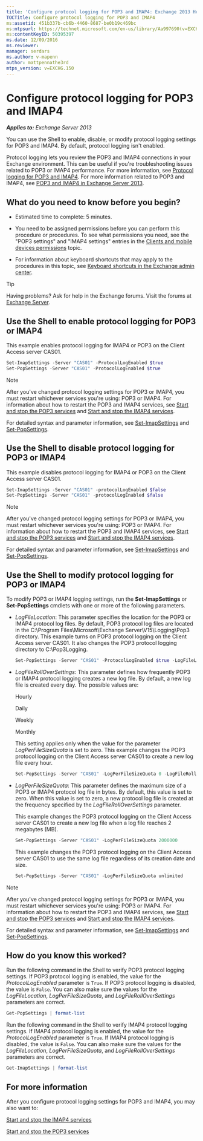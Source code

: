 ```yaml
---
title: 'Configure protocol logging for POP3 and IMAP4: Exchange 2013 Help'
TOCTitle: Configure protocol logging for POP3 and IMAP4
ms:assetid: 451b337b-cb6b-4460-8687-be0b19c469bc
ms:mtpsurl: https://technet.microsoft.com/en-us/library/Aa997690(v=EXCHG.150)
ms:contentKeyID: 50395397
ms.date: 12/09/2016
ms.reviewer: 
manager: serdars
ms.author: v-mapenn
author: mattpennathe3rd
mtps_version: v=EXCHG.150
---
```


# Configure protocol logging for POP3 and IMAP4

_**Applies to:** Exchange Server 2013_

You can use the Shell to enable, disable, or modify protocol logging settings for POP3 and IMAP4. By default, protocol logging isn't enabled.

Protocol logging lets you review the POP3 and IMAP4 connections in your Exchange environment. This can be useful if you're troubleshooting issues related to POP3 or IMAP4 performance. For more information, see [Protocol logging for POP3 and IMAP4](protocol-logging-for-pop3-and-imap4-exchange-2013-help.md). For more information related to POP3 and IMAP4, see [POP3 and IMAP4 in Exchange Server 2013](pop3-and-imap4-in-exchange-server-2013-exchange-2013-help.md).

## What do you need to know before you begin?

- Estimated time to complete: 5 minutes.

- You need to be assigned permissions before you can perform this procedure or procedures. To see what permissions you need, see the "POP3 settings" and "IMAP4 settings" entries in the [Clients and mobile devices permissions](clients-and-mobile-devices-permissions-exchange-2013-help.md) topic.

- For information about keyboard shortcuts that may apply to the procedures in this topic, see [Keyboard shortcuts in the Exchange admin center](keyboard-shortcuts-in-the-exchange-admin-center-2013-help.md).

> [!TIP]
> Having problems? Ask for help in the Exchange forums. Visit the forums at [Exchange Server](https://go.microsoft.com/fwlink/p/?linkid=60612).

## Use the Shell to enable protocol logging for POP3 or IMAP4

This example enables protocol logging for IMAP4 or POP3 on the Client Access server CAS01.

```powershell
Set-ImapSettings -Server "CAS01" -ProtocolLogEnabled $true
Set-PopSettings -Server "CAS01" -ProtocolLogEnabled $true
```

> [!NOTE]
> After you've changed protocol logging settings for POP3 or IMAP4, you must restart whichever services you're using: POP3 or IMAP4. For information about how to restart the POP3 and IMAP4 services, see <A href="start-and-stop-the-pop3-services-exchange-2013-help.md">Start and stop the POP3 services</A> and <A href="start-and-stop-the-imap4-services-exchange-2013-help.md">Start and stop the IMAP4 services</A>.

For detailed syntax and parameter information, see [Set-ImapSettings](https://technet.microsoft.com/en-us/library/aa998252\(v=exchg.150\)) and [Set-PopSettings](https://technet.microsoft.com/en-us/library/aa997154\(v=exchg.150\)).

## Use the Shell to disable protocol logging for POP3 or IMAP4

This example disables protocol logging for IMAP4 or POP3 on the Client Access server CAS01.

```powershell
Set-ImapSettings -Server "CAS01" -protocolLogEnabled $false
Set-PopSettings -Server "CAS01" -protocolLogEnabled $false
```

> [!NOTE]
> After you've changed protocol logging settings for POP3 or IMAP4, you must restart whichever services you're using: POP3 or IMAP4. For information about how to restart the POP3 and IMAP4 services, see <A href="start-and-stop-the-pop3-services-exchange-2013-help.md">Start and stop the POP3 services</A> and <A href="start-and-stop-the-imap4-services-exchange-2013-help.md">Start and stop the IMAP4 services</A>.

For detailed syntax and parameter information, see [Set-ImapSettings](https://technet.microsoft.com/en-us/library/aa998252\(v=exchg.150\)) and [Set-PopSettings](https://technet.microsoft.com/en-us/library/aa997154\(v=exchg.150\)).

## Use the Shell to modify protocol logging for POP3 or IMAP4

To modify POP3 or IMAP4 logging settings, run the **Set-ImapSettings** or **Set-PopSettings** cmdlets with one or more of the following parameters.

- *LogFileLocation*: This parameter specifies the location for the POP3 or IMAP4 protocol log files. By default, POP3 protocol log files are located in the C:\\Program Files\\Microsoft\\Exchange Server\\V15\\Logging\\Pop3 directory. This example turns on POP3 protocol logging on the Client Access server CAS01. It also changes the POP3 protocol logging directory to C:\\Pop3Logging.

  ```powershell
  Set-PopSettings -Server "CAS01" -ProtocolLogEnabled $true -LogFileLocation "C:\Pop3Logging"
  ```

- *LogFileRollOverSettings*: This parameter defines how frequently POP3 or IMAP4 protocol logging creates a new log file. By default, a new log file is created every day. The possible values are:

  Hourly

  Daily

  Weekly

  Monthly

  This setting applies only when the value for the parameter *LogPerFileSizeQuota* is set to zero. This example changes the POP3 protocol logging on the Client Access server CAS01 to create a new log file every hour.

  ```powershell
  Set-PopSettings -Server "CAS01" -LogPerFileSizeQuota 0 -LogFileRollOverSettings Hourly
  ```

- *LogPerFileSizeQuota*: This parameter defines the maximum size of a POP3 or IMAP4 protocol log file in bytes. By default, this value is set to zero. When this value is set to zero, a new protocol log file is created at the frequency specified by the *LogFileRollOverSettings* parameter.

  This example changes the POP3 protocol logging on the Client Access server CAS01 to create a new log file when a log file reaches 2 megabytes (MB).

  ```powershell
  Set-PopSettings -Server "CAS01" -LogPerFileSizeQuota 2000000
  ```

  This example changes the POP3 protocol logging on the Client Access server CAS01 to use the same log file regardless of its creation date and size.

  ```powershell
  Set-PopSettings -Server "CAS01" -LogPerFileSizeQuota unlimited
  ```

> [!NOTE]
> After you've changed protocol logging settings for POP3 or IMAP4, you must restart whichever services you're using: POP3 or IMAP4. For information about how to restart the POP3 and IMAP4 services, see <A href="start-and-stop-the-pop3-services-exchange-2013-help.md">Start and stop the POP3 services</A> and <A href="start-and-stop-the-imap4-services-exchange-2013-help.md">Start and stop the IMAP4 services</A>.

For detailed syntax and parameter information, see [Set-ImapSettings](https://technet.microsoft.com/en-us/library/aa998252\(v=exchg.150\)) and [Set-PopSettings](https://technet.microsoft.com/en-us/library/aa997154\(v=exchg.150\)).

## How do you know this worked?

Run the following command in the Shell to verify POP3 protocol logging settings. If POP3 protocol logging is enabled, the value for the *ProtocolLogEnabled* parameter is `True`. If POP3 protocol logging is disabled, the value is `False`. You can also make sure the values for the *LogFileLocation*, *LogPerFileSizeQuota*, and *LogFileRollOverSettings* parameters are correct.

```powershell
Get-PopSettings | format-list
```

Run the following command in the Shell to verify IMAP4 protocol logging settings. If IMAP4 protocol logging is enabled, the value for the *ProtocolLogEnabled* parameter is `True`. If IMAP4 protocol logging is disabled, the value is `False`. You can also make sure the values for the *LogFileLocation*, *LogPerFileSizeQuota*, and *LogFileRollOverSettings* parameters are correct.

```powershell
Get-ImapSettings | format-list
```

## For more information

After you configure protocol logging settings for POP3 and IMAP4, you may also want to:

[Start and stop the IMAP4 services](start-and-stop-the-imap4-services-exchange-2013-help.md)

[Start and stop the POP3 services](start-and-stop-the-pop3-services-exchange-2013-help.md)
